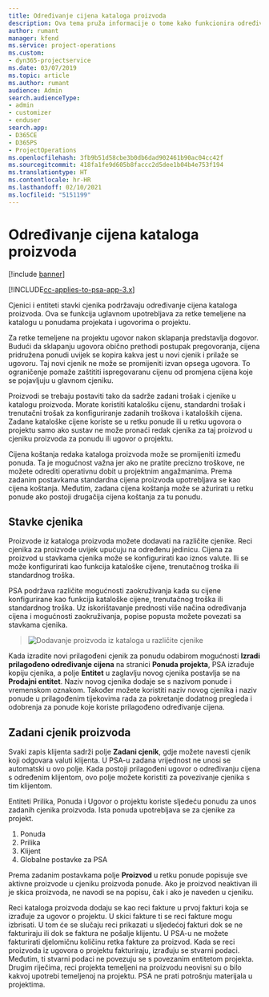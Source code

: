 ```yaml
---
title: Određivanje cijena kataloga proizvoda
description: Ova tema pruža informacije o tome kako funkcionira određivanje cijena kataloga proizvoda u sustavu Dynamics 365 Project Service Automation (PSA).
author: rumant
manager: kfend
ms.service: project-operations
ms.custom:
- dyn365-projectservice
ms.date: 03/07/2019
ms.topic: article
ms.author: rumant
audience: Admin
search.audienceType:
- admin
- customizer
- enduser
search.app:
- D365CE
- D365PS
- ProjectOperations
ms.openlocfilehash: 3fb9b51d58cbe3b0db6dad902461b90ac04cc42f
ms.sourcegitcommit: 418fa1fe9d605b8faccc2d5dee1b04b4e753f194
ms.translationtype: HT
ms.contentlocale: hr-HR
ms.lasthandoff: 02/10/2021
ms.locfileid: "5151199"
---
```

# <a name="product-catalog-pricing"></a>Određivanje cijena kataloga proizvoda 

[!include [banner](../includes/psa-now-project-operations.md)]

[!INCLUDE[cc-applies-to-psa-app-3.x](../includes/cc-applies-to-psa-app-3x.md)]


Cjenici i entiteti stavki cjenika podržavaju određivanje cijena kataloga proizvoda. Ova se funkcija uglavnom upotrebljava za retke temeljene na katalogu u ponudama projekata i ugovorima o projektu.

Za retke temeljene na projektu ugovor nakon sklapanja predstavlja dogovor. Budući da sklapanju ugovora obično prethodi postupak pregovoranja, cijena pridružena ponudi uvijek se kopira kakva jest u novi cjenik i prilaže se ugovoru. Taj novi cjenik ne može se promijeniti izvan opsega ugovora. To ograničenje pomaže zaštititi ispregovaranu cijenu od promjena cijena koje se pojavljuju u glavnom cjeniku.

Proizvodi se trebaju postaviti tako da sadrže zadani trošak i cjenike u katalogu proizvoda. Morate koristiti katalošku cijenu, standardni trošak i trenutačni trošak za konfiguriranje zadanih troškova i kataloških cijena. Zadane kataloške cijene koriste se u retku ponude ili u retku ugovora o projektu samo ako sustav ne može pronaći redak cjenika za taj proizvod u cjeniku proizvoda za ponudu ili ugovor o projektu.

Cijena koštanja redaka kataloga proizvoda može se promijeniti između ponuda. Ta je mogućnost važna jer ako ne pratite precizno troškove, ne možete odrediti operativnu dobit u projektnim angažmanima. Prema zadanim postavkama standardna cijena proizvoda upotrebljava se kao cijena koštanja. Međutim, zadana cijena koštanja može se ažurirati u retku ponude ako postoji drugačija cijena koštanja za tu ponudu.

## <a name="price-list-items"></a>Stavke cjenika

Proizvode iz kataloga proizvoda možete dodavati na različite cjenike. Reci cjenika za proizvode uvijek upućuju na određenu jedinicu. Cijena za proizvod u stavkama cjenika može se konfigurirati kao iznos valute. Ili se može konfigurirati kao funkcija kataloške cijene, trenutačnog troška ili standardnog troška.

PSA podržava različite mogućnosti zaokruživanja kada su cijene konfigurirane kao funkcija kataloške cijene, trenutačnog troška ili standardnog troška. Uz iskorištavanje prednosti više načina određivanja cijena i mogućnosti zaokruživanja, popise popusta možete povezati sa stavkama cjenika. 

> ![Dodavanje proizvoda iz kataloga u različite cjenike](media/basic-guide-16.png)

Kada izradite novi prilagođeni cjenik za ponudu odabirom mogućnosti **Izradi prilagođeno određivanje cijena** na stranici **Ponuda projekta**, PSA izrađuje kopiju cjenika, a polje **Entitet** u zaglavlju novog cjenika postavlja se na **Prodajni entitet**. Naziv novog cjenika dodaje se s nazivom ponude i vremenskom oznakom. Također možete koristiti naziv novog cjenika i naziv ponude u prilagođenim tijekovima rada za pokretanje dodatnog pregleda i odobrenja za ponude koje koriste prilagođeno određivanje cijena.

 
## <a name="default-product-price-list"></a>Zadani cjenik proizvoda
Svaki zapis klijenta sadrži polje **Zadani cjenik**, gdje možete navesti cjenik koji odgovara valuti klijenta. U PSA-u zadana vrijednost ne unosi se automatski u ovo polje. Kada postoji prilagođeni ugovor o određivanju cijena s određenim klijentom, ovo polje možete koristiti za povezivanje cjenika s tim klijentom.

Entiteti Prilika, Ponuda i Ugovor o projektu koriste sljedeću ponudu za unos zadanih cjenika proizvoda. Ista ponuda upotrebljava se za cjenike za projekt.

1.  Ponuda
2.  Prilika
3.  Klijent
4.  Globalne postavke za PSA

Prema zadanim postavkama polje **Proizvod** u retku ponude popisuje sve aktivne proizvode u cjeniku proizvoda ponude. Ako je proizvod neaktivan ili je skica proizvoda, ne navodi se na popisu, čak i ako je naveden u cjeniku. 

Reci kataloga proizvoda dodaju se kao reci fakture u prvoj fakturi koja se izrađuje za ugovor o projektu. U skici fakture ti se reci fakture mogu izbrisati. U tom će se slučaju reci prikazati u sljedećoj fakturi dok se ne fakturiraju ili dok se faktura ne pošalje klijentu. U PSA-u ne možete fakturirati djelomičnu količinu retka fakture za proizvod. Kada se reci proizvoda iz ugovora o projektu fakturiraju, izrađuju se stvarni podaci. Međutim, ti stvarni podaci ne povezuju se s povezanim entitetom projekta. Drugim riječima, reci projekta temeljeni na proizvodu neovisni su o bilo kakvoj upotrebi temeljenoj na projektu. PSA ne prati potrošnju materijala u projektima.
